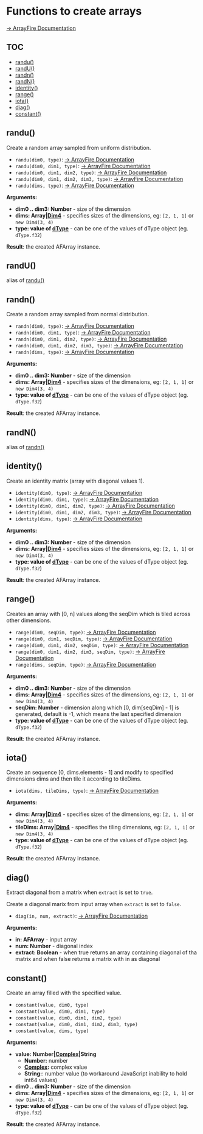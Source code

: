 # Functions to create arrays

[-> ArrayFire Documentation](http://www.arrayfire.com/docs/group__data__mat.htm)

## TOC

<!-- START doctoc generated TOC please keep comment here to allow auto update -->
<!-- DON'T EDIT THIS SECTION, INSTEAD RE-RUN doctoc TO UPDATE -->

- [randu()](#randu)
- [randU()](#randu)
- [randn()](#randn)
- [randN()](#randn)
- [identity()](#identity)
- [range()](#range)
- [iota()](#iota)
- [diag()](#diag)
- [constant()](#constant)

<!-- END doctoc generated TOC please keep comment here to allow auto update -->

## randu()

Create a random array sampled from uniform distribution.

- `randu(dim0, type)`: [-> ArrayFire Documentation](http://www.arrayfire.com/docs/group__data__func__randu.htm#gab3e2105aec551cb0bbcf104d437c0481)
- `randu(dim0, dim1, type)`: [-> ArrayFire Documentation](http://www.arrayfire.com/docs/group__data__func__randu.htm#ga9a08025609da7db72c3a22493f85a171)
- `randu(dim0, dim1, dim2, type)`: [-> ArrayFire Documentation](http://www.arrayfire.com/docs/group__data__func__randu.htm#gae0d335466e5f5a1cb821dc241804923b)
- `randu(dim0, dim1, dim2, dim3, type)`: [-> ArrayFire Documentation](http://www.arrayfire.com/docs/group__data__func__randu.htm#gac05c5b2de1cfc2d763b7d2943e9deee3)
- `randu(dims, type)`: [-> ArrayFire Documentation](http://www.arrayfire.com/docs/group__data__func__randu.htm#ga15a5110a447509cab9589b2ad56c5e55)

**Arguments:**

- **dim0 .. dim3: Number** - size of the dimension
- **dims: Array|[Dim4](Dim4)** - specifies sizes of the dimensions, eg: `[2, 1, 1]` or `new Dim4(3, 4)`
- **type: value of [dType](enums/#dtype)** - can be one of the values of dType object (eg. `dType.f32`)

**Result**: the created AFArray instance.

## randU()

alias of [randu()](#randu)

## randn()

Create a random array sampled from normal distribution.

- `randn(dim0, type)`: [-> ArrayFire Documentation](http://www.arrayfire.com/docs/group__data__func__randn.htm#ga5d7b55d3d0f34d71f30a70ed7a2d928d)
- `randn(dim0, dim1, type)`: [-> ArrayFire Documentation](http://www.arrayfire.com/docs/group__data__func__randn.htm#ga5fe422f8cf2acc3c6f782f9148360f6c)
- `randn(dim0, dim1, dim2, type)`: [-> ArrayFire Documentation](http://www.arrayfire.com/docs/group__data__func__randn.htm#ga150fb95ddda0e37e8961254ca7afc8e5)
- `randn(dim0, dim1, dim2, dim3, type)`: [-> ArrayFire Documentation](http://www.arrayfire.com/docs/group__data__func__randn.htm#ga9bc154f0bf07116ad208b2da4b71c3d8)
- `randn(dims, type)`: [-> ArrayFire Documentation](http://www.arrayfire.com/docs/group__data__func__randn.htm#gae8aa1f5ec310aeb9e4cbd19d63998349)

**Arguments:**

- **dim0 .. dim3: Number** - size of the dimension
- **dims: Array|[Dim4](Dim4)** - specifies sizes of the dimensions, eg: `[2, 1, 1]` or `new Dim4(3, 4)`
- **type: value of [dType](enums/#dtype)** - can be one of the values of dType object (eg. `dType.f32`)

**Result**: the created AFArray instance.

## randN()

alias of [randn()](#randn)

## identity()

Create an identity matrix (array with diagonal values 1).

- `identity(dim0, type)`: [-> ArrayFire Documentation](http://www.arrayfire.com/docs/group__data__func__identity.htm#ga3f69c0a0ab7ba0c8c1ee3223772234b8)
- `identity(dim0, dim1, type)`: [-> ArrayFire Documentation](http://www.arrayfire.com/docs/group__data__func__identity.htm#gaff9da6e4b83772359d748a4df66ec571)
- `identity(dim0, dim1, dim2, type)`: [-> ArrayFire Documentation](http://www.arrayfire.com/docs/group__data__func__identity.htm#ga405b89c8f04901d58287fd6a8f5612c3)
- `identity(dim0, dim1, dim2, dim3, type)`: [-> ArrayFire Documentation](http://www.arrayfire.com/docs/group__data__func__identity.htm#ga8e6605d76748c5fff365830e1a153132)
- `identity(dims, type)`: [-> ArrayFire Documentation](http://www.arrayfire.com/docs/group__data__func__identity.htm#gafd8247e22fdb50218926d5d9391fa678)

**Arguments:**

- **dim0 .. dim3: Number** - size of the dimension
- **dims: Array|[Dim4](Dim4)** - specifies sizes of the dimensions, eg: `[2, 1, 1]` or `new Dim4(3, 4)`
- **type: value of [dType](enums/#dtype)** - can be one of the values of dType object (eg. `dType.f32`)

**Result**: the created AFArray instance.

## range()

Creates an array with [0, n] values along the seqDim which is tiled across other dimensions.

- `range(dim0, seqDim, type)`: [-> ArrayFire Documentation](http://www.arrayfire.com/docs/group__data__func__range.htm#ga1e2ae1f90d99f42854a19877261ac455)
- `range(dim0, dim1, seqDim, type)`: [-> ArrayFire Documentation](http://www.arrayfire.com/docs/group__data__func__range.htm#ga1e2ae1f90d99f42854a19877261ac455)
- `range(dim0, dim1, dim2, seqDim, type)`: [-> ArrayFire Documentation](http://www.arrayfire.com/docs/group__data__func__range.htm#ga1e2ae1f90d99f42854a19877261ac455)
- `range(dim0, dim1, dim2, dim3, seqDim, type)`: [-> ArrayFire Documentation](http://www.arrayfire.com/docs/group__data__func__range.htm#ga1e2ae1f90d99f42854a19877261ac455)
- `range(dims, seqDim, type)`: [-> ArrayFire Documentation](http://www.arrayfire.com/docs/group__data__func__range.htm#ga3789475e962b4c31e07c1c3bdab8498b)

**Arguments:**

- **dim0 .. dim3: Number** - size of the dimension
- **dims: Array|[Dim4](Dim4)** - specifies sizes of the dimensions, eg: `[2, 1, 1]` or `new Dim4(3, 4)`
- **seqDim: Number** - dimension along which [0, dim[seqDim] - 1] is generated, default is -1, which means the last specified dimension 
- **type: value of [dType](enums/#dtype)** - can be one of the values of dType object (eg. `dType.f32`)

**Result**: the created AFArray instance.

## iota()

Create an sequence [0, dims.elements - 1] and modify to specified dimensions dims and then tile it according to tileDims.

- `iota(dims, tileDims, type)`: [-> ArrayFire Documentation](http://www.arrayfire.com/docs/group__data__func__iota.htm#ga8f7c55a54d1f93e55340f59b61662f29)

**Arguments:**

- **dims: Array|[Dim4](Dim4)** - specifies sizes of the dimensions, eg: `[2, 1, 1]` or `new Dim4(3, 4)`
- **tileDims: Array|[Dim4](Dim4)** - specifies the tiling dimensions, eg: `[2, 1, 1]` or `new Dim4(3, 4)`
- **type: value of [dType](enums/#dtype)** - can be one of the values of dType object (eg. `dType.f32`)

**Result**: the created AFArray instance.

## diag()

Extract diagonal from a matrix when `extract` is set to `true`. 

Create a diagonal marix from input array when `extract` is set to `false`.

- `diag(in, num, extract)`: [-> ArrayFire Documentation](http://www.arrayfire.com/docs/group__data__func__diag.htm#ga0cf9ea583e513631ed0226aa08ff60da)

**Arguments:**

- **in: AFArray** - input array
- **num: Number** - diagonal index
- **extract: Boolean** - when true returns an array containing diagonal of tha matrix and when false returns a matrix with in as diagonal

## constant()

Create an array filled with the specified value.

- `constant(value, dim0, type)`
- `constant(value, dim0, dim1, type)`
- `constant(value, dim0, dim1, dim2, type)`
- `constant(value, dim0, dim1, dim2, dim3, type)`
- `constant(value, dims, type)`

**Arguments:**

- **value: Number|[Complex](Complex)|String**
    - **Number:** number
    - **[Complex](Complex):** complex value
    - **String:**: number value (to workaround JavaScript inability to hold int64 values)
- **dim0 .. dim3: Number** - size of the dimension
- **dims: Array|[Dim4](Dim4)** - specifies sizes of the dimensions, eg: `[2, 1, 1]` or `new Dim4(3, 4)`
- **type: value of [dType](enums/#dtype)** - can be one of the values of dType object (eg. `dType.f32`)

**Result**: the created AFArray instance.